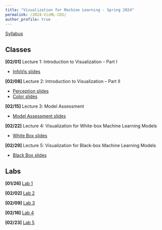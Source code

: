 ```yaml
---
title: "Visualization for Machine Learning - Spring 2024"
permalink: /2024-VisML-CDS/
author_profile: true
---
```


<!-- [Syllabus](/2024-VisML-CDS/DS-GA-3001---Spring-2024.pdf) -->

[Syllabus](/2024-VisML-CDS/syllabus)

## Classes

**[02/01]** Lecture 1: Introduction to Visualization – Part I

- [InfoVis slides](/2024-VisML-CDS/slides/infovis)

**[02/08]** Lecture 2: Introduction to Visualization – Part II

- [Perception slides](/2024-VisML-CDS/slides/perception)
- [Color slides](/2024-VisML-CDS/slides/color)

**[02/15]** Lecture 3: Model Assessment

- [Model Assessment slides](/2024-VisML-CDS/slides/model_assessment)

**[02/22]** Lecture 4: Visualization for White-box Machine Learning Models

- [White Box slides](/2024-VisML-CDS/slides/white_box)

**[02/29]** Lecture 5: Visualization for Black-box Machine Learning Models

- [Black Box slides](/2024-VisML-CDS/slides/black_box)

## Labs

**[01/26]** [Lab 1](/2024-VisML-CDS/VisML-Lab-Week1-Recap)

**[02/02]** [Lab 2](/2024-VisML-CDS/VisML-Lab-Week2-recap)

**[02/09]** [Lab 3](https://docs.google.com/presentation/d/1YLWW3KScCOVOLZrrH9RIMLsEsdHLEu58s_rNZ57pCF4/edit?usp=sharing) 

**[02/16]** [Lab 4](https://docs.google.com/presentation/d/1jiZGZeD5lte06PGNJDuubpIYsJdt534bkNdw8XXPr2M/edit?usp=sharing)

**[02/23]** [Lab 5](https://docs.google.com/presentation/d/1DdW_sMBWPBS0_y4IwiODC6-_XAGWOOeUbBz1o1pLpzs/edit?usp=sharing)

